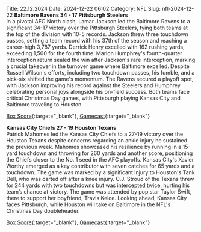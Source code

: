 Title: 22.12.2024
Date: 2024-12-22 06:02
Category: NFL 
Slug: nfl-2024-12-22 
**Baltimore Ravens 34 - 17 Pittsburgh Steelers**  
In a pivotal AFC North clash, Lamar Jackson led the Baltimore Ravens to a significant 34-17 victory over the Pittsburgh Steelers, tying both teams at the top of the division with 10-5 records. Jackson threw three touchdown passes, setting a team record with his 37th of the season and reaching a career-high 3,787 yards. Derrick Henry excelled with 162 rushing yards, exceeding 1,500 for the fourth time. Marlon Humphrey's fourth-quarter interception return sealed the win after Jackson's rare interception, marking a crucial takeover in the turnover game where Baltimore excelled. Despite Russell Wilson's efforts, including two touchdown passes, his fumble, and a pick-six shifted the game's momentum. The Ravens secured a playoff spot, with Jackson improving his record against the Steelers and Humphrey celebrating personal joys alongside his on-field success. Both teams face critical Christmas Day games, with Pittsburgh playing Kansas City and Baltimore traveling to Houston. 

[Box Score](https://www.espn.com/nfl/boxscore/_/gameId/401671778){:target="_blank"}, [Gamecast](/nfl/recap/_/gameId/401671778/steelers-ravens){:target="_blank"}<br>

**Kansas City Chiefs 27 - 19 Houston Texans**  
Patrick Mahomes led the Kansas City Chiefs to a 27-19 victory over the Houston Texans despite concerns regarding an ankle injury he sustained the previous week. Mahomes showcased his resilience by running in a 15-yard touchdown and throwing for 260 yards and another score, positioning the Chiefs closer to the No. 1 seed in the AFC playoffs. Kansas City's Xavier Worthy emerged as a key contributor with seven catches for 65 yards and a touchdown. The game was marked by a significant injury to Houston's Tank Dell, who was carted off after a knee injury. C.J. Stroud of the Texans threw for 244 yards with two touchdowns but was intercepted twice, hurting his team’s chance at victory. The game was attended by pop star Taylor Swift, there to support her boyfriend, Travis Kelce. Looking ahead, Kansas City faces Pittsburgh, while Houston will take on Baltimore in the NFL's Christmas Day doubleheader. 

[Box Score](https://www.espn.com/nfl/boxscore/_/gameId/401671780){:target="_blank"}, [Gamecast](/nfl/recap/_/gameId/401671780/texans-chiefs){:target="_blank"}<br>

